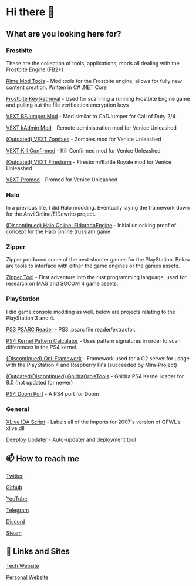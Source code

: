 # Hi there 👋

## What are you looking here for?

### Frostbite

These are the collection of tools, applications, mods all dealing with the Frostbite Engine (FB2+)

[Rime Mod Tools](https://github.com/kiwidoggie/Rime) - Mod tools for the Frostbite engine, allows for fully new content creation. Written in C# .NET Core

[Frostbite Key Retrieval](https://github.com/kiwidoggie/FrostbiteKeyRetrieval) - Used for scanning a running Frostbite Engine game and pulling out the file verification encryption keys

[VEXT BFJumper Mod](https://github.com/kiwidoggie/VEXT-BFJumper) - Mod similar to CoDJumper for Call of Duty 2/4

[VEXT kAdmin Mod](https://github.com/kiwidoggie/kAdmin) - Remote administration mod for Venice Unleashed

[(Outdated) VEXT Zombies](https://github.com/kiwidoggie/VEXT-Zombies) - Zombies mod for Venice Unleashed

[VEXT Kill Confirmed](https://github.com/kiwidoggie/VEXT-KillConfirmed) - Kill Confirmed mod for Venice Unleashed

[(Outdated) VEXT Firestorm](https://github.com/kiwidoggie/VEXT-BR) - Firestorm/Battle Royale mod for Venice Unleashed

[VEXT Promod](https://github.com/kiwidoggie/kPM) - Promod for Venice Unleashed


### Halo

In a previous life, I did Halo modding. Eventually laying the framework down for the AnvilOnline/ElDewrito project.

[(Discontinued) Halo Online: EldoradoEngine](https://github.com/kiwidoggie/EldoradoEngine) - Initial unlocking proof of concept for the Halo Online (russian) game

### Zipper

Zipper produced some of the best shooter games for the PlayStation. Below are tools to interface with either the game engines or the games assets.

[Zipper Tool](https://github.com/kiwidoggie/zt) - First adventure into the rust programming language, used for research on MAG and SOCOM 4 game assets.

### PlayStation

I did game console modding as well, below are projects relating to the PlayStation 3 and 4.

[PS3 PSARC Reader](https://github.com/kiwidoggie/PSARCReader) - PS3 .psarc file reader/extractor.

[PS4 Kernel Pattern Calculator](https://github.com/kiwidoggie/PS4DeltaCalculator) - Uses pattern signatures in order to scan differences in the PS4 kernel.

[{Discontinued} Oni-Framework](https://github.com/kiwidoggie/oni-framework) - Framework used for a C2 server for usage with the PlayStation 4 and Raspberry Pi's (succeeded by Mira-Project)

[(Outdated/Discontinued) GhidraOrbisTools](https://github.com/kiwidoggie/GhidraOrbisTools) - Ghidra PS4 Kernel loader for 9.0 (not updated for newer)

[PS4 Doom Port](https://github.com/kiwidoggie/doomgeneric) - A PS4 port for Doom


### General

[XLive IDA Script](https://github.com/kiwidoggie/XLiveIDAScript) - Labels all of the imports for 2007's version of GFWL's xlive.dll

[Deeploy Updater](https://github.com/kiwidoggie/Deeploy) - Auto-updater and deployment tool

## 📫 How to reach me

[Twitter](https://twitter.com/kd_tech_)

[Github](https://github.com/kiwidoggie)

[YouTube](https://youtube.com/kiwidoggie)

[Telegram](https://t.me/kiwidog)

[Discord](https://discord.gg/69FKAf8)

[Steam](https://steamcommunity.com/id/kiwidoggie)

## 🌱 Links and Sites

[Tech Website](http://kiwidog.me)

[Personal Website](http://allenthinks.com)




<!--
**kiwidoggie/kiwidoggie** is a ✨ _special_ ✨ repository because its `README.md` (this file) appears on your GitHub profile.

Here are some ideas to get you started:

- 🔭 I’m currently working on ...
- 🌱 I’m currently learning ...
- 👯 I’m looking to collaborate on ...
- 🤔 I’m looking for help with ...
- 💬 Ask me about ...
- 📫 How to reach me: ...
- 😄 Pronouns: ...
- ⚡ Fun fact: ...
-->
